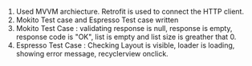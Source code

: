 1. Used MVVM archiecture. Retrofit is used to connect the HTTP client.
2. Mokito Test case and Espresso Test case written
3. Mokito Test Case : validating response is null, response is empty, response code is "OK", list is empty and list size is greather that 0.
4. Espresso Test Case : Checking Layout is visible, loader is loading, showing error message, recyclerview onclick.


